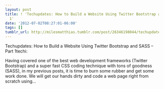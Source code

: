 ```yaml
---
layout: post
title: ! 'Techupdates: How to Build a Website Using Twitter Bootstrap and SASS – Part
  1'
date: '2012-07-02T08:27:01-06:00'
tags: []
tumblr_url: http://milesmatthias.tumblr.com/post/26346198044/techupdates-how-to-build-a-website-using-twitter
---
```

Techupdates: How to Build a Website Using Twitter Bootstrap and SASS – Part 1techi:


Having covered one of the best web development frameworks (Twitter Bootstrap) and a super fast CSS coding technique with tons of goodness (SASS), in my previous posts, it is time to burn some rubber and get some work done. We will get our hands dirty and code a web page right from scratch using…

